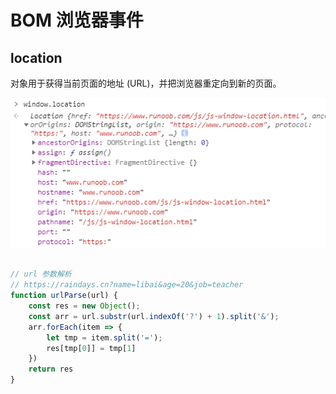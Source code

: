 # BOM 浏览器事件

## location

对象用于获得当前页面的地址 (URL)，并把浏览器重定向到新的页面。

![](./../img/15.png)

```js

// url 参数解析
// https://raindays.cn?name=libai&age=20&job=teacher
function urlParse(url) {
    const res = new Object();
    const arr = url.substr(url.indexOf('?') + 1).split('&');
    arr.forEach(item => {
        let tmp = item.split('=');
        res[tmp[0]] = tmp[1]
    })
    return res
}
```

